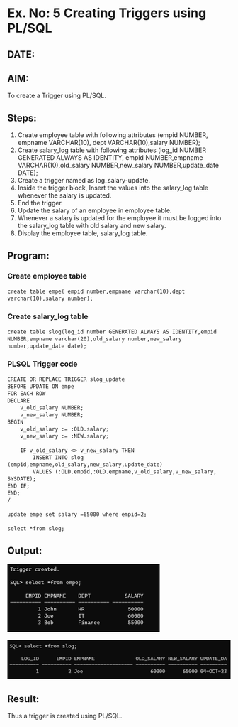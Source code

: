 # Ex. No: 5 Creating Triggers using PL/SQL
## DATE:
## AIM: 
To create a Trigger using PL/SQL.

## Steps:
1. Create employee table with following attributes (empid NUMBER, empname VARCHAR(10), dept VARCHAR(10),salary NUMBER);
2. Create salary_log table with following attributes (log_id NUMBER GENERATED ALWAYS AS IDENTITY, empid NUMBER,empname VARCHAR(10),old_salary NUMBER,new_salary NUMBER,update_date DATE);
3. Create a trigger named as log_salary-update.
4. Inside the trigger block, Insert the values into the salary_log table whenever the salary is updated.
5. End the trigger.
6. Update the salary of an employee in employee table.
7. Whenever a salary is updated for the employee it must be logged into the salary_log table with old salary and new salary.
8. Display the employee table, salary_log table.

## Program:
### Create employee table
```
create table empe( empid number,empname varchar(10),dept varchar(10),salary number);
```
### Create salary_log table
```
create table slog(log_id number GENERATED ALWAYS AS IDENTITY,empid NUMBER,empname varchar(20),old_salary number,new_salary number,update_date date);
```
### PLSQL Trigger code
```
CREATE OR REPLACE TRIGGER slog_update
BEFORE UPDATE ON empe
FOR EACH ROW
DECLARE
	v_old_salary NUMBER;
	v_new_salary NUMBER;
BEGIN
	v_old_salary := :OLD.salary;
	v_new_salary := :NEW.salary;

	IF v_old_salary <> v_new_salary THEN
		INSERT INTO slog (empid,empname,old_salary,new_salary,update_date)
		VALUES (:OLD.empid,:OLD.empname,v_old_salary,v_new_salary, SYSDATE);
END IF;
END;
/

update empe set salary =65000 where empid=2;

select *from slog;
```
## Output:

![Alt text](image.png)

![Alt text](image-1.png)

## Result:
   Thus a trigger is created using PL/SQL.
